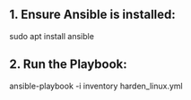 ## 1. Ensure Ansible is installed:


sudo apt install ansible


## 2. Run the Playbook:
ansible-playbook -i inventory harden_linux.yml

